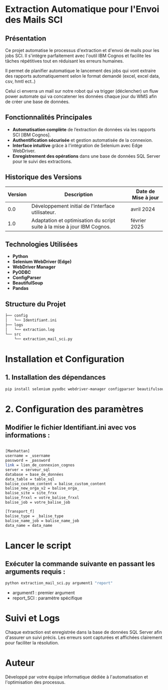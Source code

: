# Extraction Automatique pour l'Envoi des Mails SCI 

## Présentation

Ce projet automatise le processus d'extraction et d'envoi de mails pour les jobs SCI. Il s'intègre parfaitement avec l'outil IBM Cognos et facilite les tâches répétitives tout en réduisant les erreurs humaines.

Il permet de planifier automatique le lancement des jobs qui vont extraire des rapports automatiquement selon le format demandé (excel, excel data, csv, hmtl ect..)

Celui ci enverra un mail sur notre robot qui va trigger (déclencher) un fluw power automate qui va concatener les données chaque jour du WMS afin de créer une base de données.

## Fonctionnalités Principales

- **Automatisation complète** de l’extraction de données via les rapports SCI [IBM Cognos].
- **Authentification sécurisée** et gestion automatisée de la connexion.
- **Interface intuitive** grâce à l'intégration de Selenium avec Edge WebDriver.
- **Enregistrement des opérations** dans une base de données SQL Server pour le suivi des extractions.

## Historique des Versions

| Version | Description                                                              | Date de Mise à jour |
|---------|--------------------------------------------------------------------------|---------------------|
| 0.0     | Développement initial de l'interface utilisateur.                        | avril 2024                 |
| 1.0     | Adaptation et optimisation du script suite à la mise à jour IBM Cognos.  | février 2025                 |

## Technologies Utilisées

- **Python**
- **Selenium WebDriver (Edge)**
- **WebDriver Manager**
- **PyODBC**
- **ConfigParser**
- **BeautifulSoup** 
- **Pandas**

## Structure du Projet

```bash
├── config
│   └── Identifiant.ini
├── logs
│   └── extraction.log
└── src
    └── extraction_mail_sci.py

```

# Installation et Configuration

## 1. Installation des dépendances

```bash
pip install selenium pyodbc webdriver-manager configparser beautifulsoup4 pandas

```

# 2. Configuration des paramètres

## Modifier le fichier Identifiant.ini avec vos informations :

```bash

[Manhattan]
username = _username
password = _password
link = lien_de_connexion_cognos
server = serveur_sql
database = base_de_données
data_table = table_sql
balise_custom_content = balise_custom_content
balise_new_orga_v2 = balise_orga_
balise_site = site_frxx
balise_frxxl = votre_balise_frxxl
balise_job = votre_balise_job

[Transport_f]
balise_type = _balise_type
balise_name_job = balise_name_job
data_name = data_name

```
# Lancer le script

## Exécuter la commande suivante en passant les arguments requis :

```bash
python extraction_mail_sci.py argument1 "report"

```

- argument1 : premier argument 
- report_SCI : paramètre spécifique 

# Suivi et Logs

Chaque extraction est enregistrée dans la base de données SQL Server afin d'assurer un suivi précis. Les erreurs sont capturées et affichées clairement pour faciliter la résolution.

# Auteur

Développé par votre équipe informatique dédiée à l'automatisation et l'optimisation des processus.
